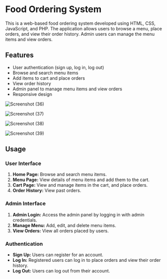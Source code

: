 # Food Ordering System

This is a web-based food ordering system developed using HTML, CSS, JavaScript, and PHP. The application allows users to browse a menu, place orders, and view their order history. Admin users can manage the menu items and view orders.

## Features

- User authentication (sign up, log in, log out)
- Browse and search menu items
- Add items to cart and place orders
- View order history
- Admin panel to manage menu items and view orders
- Responsive design

![Screenshot (36)](https://github.com/thenovember19th/Food_Ordering_System/assets/97221801/980f2d02-228c-4cb0-a6da-93bc9eb6dab3)

![Screenshot (37)](https://github.com/thenovember19th/Food_Ordering_System/assets/97221801/a941ca84-0531-4b57-89c8-0dd2941161e1)

![Screenshot (38)](https://github.com/thenovember19th/Food_Ordering_System/assets/97221801/2a1f95bd-9d42-4619-9ada-2c3f7659b3c0)

![Screenshot (39)](https://github.com/thenovember19th/Food_Ordering_System/assets/97221801/25d1d26f-5523-489e-8a27-5fa0cee451b9)




## Usage

### User Interface

1. **Home Page:** Browse and search menu items.
2. **Menu Page:** View details of menu items and add them to the cart.
3. **Cart Page:** View and manage items in the cart, and place orders.
4. **Order History:** View past orders.

### Admin Interface

1. **Admin Login:** Access the admin panel by logging in with admin credentials.
2. **Manage Menu:** Add, edit, and delete menu items.
3. **View Orders:** View all orders placed by users.

### Authentication

- **Sign Up:** Users can register for an account.
- **Log In:** Registered users can log in to place orders and view their order history.
- **Log Out:** Users can log out from their account.
